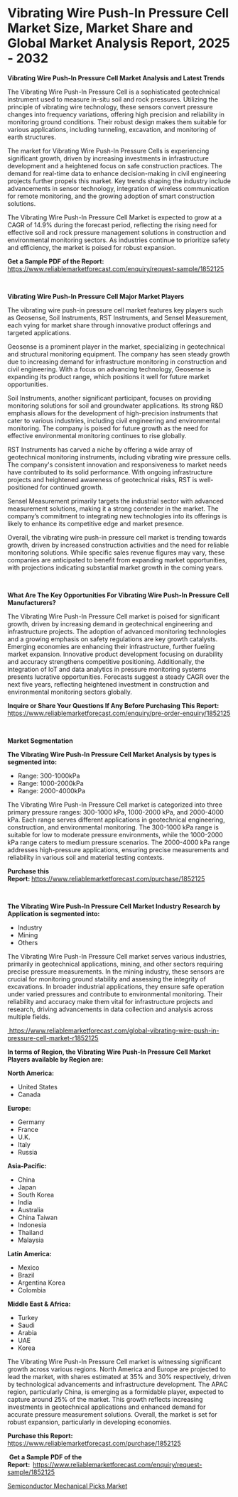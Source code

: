<p><h1>Vibrating Wire Push-In Pressure Cell Market Size, Market Share and Global Market Analysis Report, 2025 - 2032</h1></p><p><strong>Vibrating Wire Push-In Pressure Cell Market Analysis and Latest Trends</strong></p>
<p><p>The Vibrating Wire Push-In Pressure Cell is a sophisticated geotechnical instrument used to measure in-situ soil and rock pressures. Utilizing the principle of vibrating wire technology, these sensors convert pressure changes into frequency variations, offering high precision and reliability in monitoring ground conditions. Their robust design makes them suitable for various applications, including tunneling, excavation, and monitoring of earth structures.</p><p>The market for Vibrating Wire Push-In Pressure Cells is experiencing significant growth, driven by increasing investments in infrastructure development and a heightened focus on safe construction practices. The demand for real-time data to enhance decision-making in civil engineering projects further propels this market. Key trends shaping the industry include advancements in sensor technology, integration of wireless communication for remote monitoring, and the growing adoption of smart construction solutions. </p><p>The Vibrating Wire Push-In Pressure Cell Market is expected to grow at a CAGR of 14.9% during the forecast period, reflecting the rising need for effective soil and rock pressure management solutions in construction and environmental monitoring sectors. As industries continue to prioritize safety and efficiency, the market is poised for robust expansion.</p></p>
<p><strong>Get a Sample PDF of the Report:&nbsp;</strong> <a href="https://www.reliablemarketforecast.com/enquiry/request-sample/1852125?utm_campaign=2876&utm_medium=2&utm_source=Github&utm_content=ia&utm_term=27032025&utm_id=vibrating-wire-push-in-pressure-cell">https://www.reliablemarketforecast.com/enquiry/request-sample/1852125</a></p>
<p>&nbsp;</p>
<p><strong>Vibrating Wire Push-In Pressure Cell Major Market Players</strong></p>
<p><p>The vibrating wire push-in pressure cell market features key players such as Geosense, Soil Instruments, RST Instruments, and Sensel Measurement, each vying for market share through innovative product offerings and targeted applications.</p><p>Geosense is a prominent player in the market, specializing in geotechnical and structural monitoring equipment. The company has seen steady growth due to increasing demand for infrastructure monitoring in construction and civil engineering. With a focus on advancing technology, Geosense is expanding its product range, which positions it well for future market opportunities.</p><p>Soil Instruments, another significant participant, focuses on providing monitoring solutions for soil and groundwater applications. Its strong R&D emphasis allows for the development of high-precision instruments that cater to various industries, including civil engineering and environmental monitoring. The company is poised for future growth as the need for effective environmental monitoring continues to rise globally.</p><p>RST Instruments has carved a niche by offering a wide array of geotechnical monitoring instruments, including vibrating wire pressure cells. The company's consistent innovation and responsiveness to market needs have contributed to its solid performance. With ongoing infrastructure projects and heightened awareness of geotechnical risks, RST is well-positioned for continued growth.</p><p>Sensel Measurement primarily targets the industrial sector with advanced measurement solutions, making it a strong contender in the market. The company’s commitment to integrating new technologies into its offerings is likely to enhance its competitive edge and market presence.</p><p>Overall, the vibrating wire push-in pressure cell market is trending towards growth, driven by increased construction activities and the need for reliable monitoring solutions. While specific sales revenue figures may vary, these companies are anticipated to benefit from expanding market opportunities, with projections indicating substantial market growth in the coming years.</p></p>
<p>&nbsp;</p>
<p><strong>What Are The Key Opportunities For Vibrating Wire Push-In Pressure Cell Manufacturers?</strong></p>
<p><p>The Vibrating Wire Push-In Pressure Cell market is poised for significant growth, driven by increasing demand in geotechnical engineering and infrastructure projects. The adoption of advanced monitoring technologies and a growing emphasis on safety regulations are key growth catalysts. Emerging economies are enhancing their infrastructure, further fueling market expansion. Innovative product development focusing on durability and accuracy strengthens competitive positioning. Additionally, the integration of IoT and data analytics in pressure monitoring systems presents lucrative opportunities. Forecasts suggest a steady CAGR over the next five years, reflecting heightened investment in construction and environmental monitoring sectors globally.</p></p>
<p><strong>Inquire or Share Your Questions If Any Before Purchasing This Report:</strong> <a href="https://www.reliablemarketforecast.com/enquiry/pre-order-enquiry/1852125?utm_campaign=2876&utm_medium=2&utm_source=Github&utm_content=ia&utm_term=27032025&utm_id=vibrating-wire-push-in-pressure-cell">https://www.reliablemarketforecast.com/enquiry/pre-order-enquiry/1852125</a></p>
<p>&nbsp;</p>
<p><strong>Market Segmentation</strong></p>
<p><strong>The Vibrating Wire Push-In Pressure Cell Market Analysis by types is segmented into:</strong></p>
<p><ul><li>Range: 300-1000kPa</li><li>Range: 1000-2000kPa</li><li>Range: 2000-4000kPa</li></ul></p>
<p><p>The Vibrating Wire Push-In Pressure Cell market is categorized into three primary pressure ranges: 300-1000 kPa, 1000-2000 kPa, and 2000-4000 kPa. Each range serves different applications in geotechnical engineering, construction, and environmental monitoring. The 300-1000 kPa range is suitable for low to moderate pressure environments, while the 1000-2000 kPa range caters to medium pressure scenarios. The 2000-4000 kPa range addresses high-pressure applications, ensuring precise measurements and reliability in various soil and material testing contexts.</p></p>
<p><strong>Purchase this Report:&nbsp;</strong><a href="https://www.reliablemarketforecast.com/purchase/1852125?utm_campaign=2876&utm_medium=2&utm_source=Github&utm_content=ia&utm_term=27032025&utm_id=vibrating-wire-push-in-pressure-cell">https://www.reliablemarketforecast.com/purchase/1852125</a></p>
<p>&nbsp;</p>
<p><strong>The Vibrating Wire Push-In Pressure Cell Market Industry Research by Application is segmented into:</strong></p>
<p><ul><li>Industry</li><li>Mining</li><li>Others</li></ul></p>
<p><p>The Vibrating Wire Push-In Pressure Cell market serves various industries, primarily in geotechnical applications, mining, and other sectors requiring precise pressure measurements. In the mining industry, these sensors are crucial for monitoring ground stability and assessing the integrity of excavations. In broader industrial applications, they ensure safe operation under varied pressures and contribute to environmental monitoring. Their reliability and accuracy make them vital for infrastructure projects and research, driving advancements in data collection and analysis across multiple fields.</p></p>
<p><a href="https://www.reliablemarketforecast.com/global-vibrating-wire-push-in-pressure-cell-market-r1852125?utm_campaign=2876&utm_medium=2&utm_source=Github&utm_content=ia&utm_term=27032025&utm_id=vibrating-wire-push-in-pressure-cell">&nbsp;https://www.reliablemarketforecast.com/global-vibrating-wire-push-in-pressure-cell-market-r1852125</a></p>
<p><strong>In terms of Region, the Vibrating Wire Push-In Pressure Cell Market Players available by Region are:</strong></p>
<p>
    <p> <strong> North America: </strong>
        <ul>
            <li>United States</li>
            <li>Canada</li>
        </ul>
        </p> 
    <p> <strong> Europe: </strong>
        <ul>
            <li>Germany</li>
            <li>France</li>
            <li>U.K.</li>
            <li>Italy</li>
            <li>Russia</li>
        </ul>
        </p> 
    <p> <strong> Asia-Pacific: </strong>
        <ul>
            <li>China</li>
            <li>Japan</li>
            <li>South Korea</li>
            <li>India</li>
            <li>Australia</li>
            <li>China Taiwan</li>
            <li>Indonesia</li>
            <li>Thailand</li>
            <li>Malaysia</li>
        </ul>
        </p> 
    <p> <strong> Latin America: </strong>
        <ul>
            <li>Mexico</li>
            <li>Brazil</li>
            <li>Argentina Korea</li>
            <li>Colombia</li>
        </ul>
        </p> 
    <p> <strong> Middle East & Africa: </strong>
        <ul>
            <li>Turkey</li>
            <li>Saudi</li>
            <li>Arabia</li>
            <li>UAE</li>
            <li>Korea</li>
        </ul>
    </p>
    </p>
<p><p>The Vibrating Wire Push-In Pressure Cell market is witnessing significant growth across various regions. North America and Europe are projected to lead the market, with shares estimated at 35% and 30% respectively, driven by technological advancements and infrastructure development. The APAC region, particularly China, is emerging as a formidable player, expected to capture around 25% of the market. This growth reflects increasing investments in geotechnical applications and enhanced demand for accurate pressure measurement solutions. Overall, the market is set for robust expansion, particularly in developing economies.</p></p>
<p><strong>Purchase this Report: </strong><a href="https://www.reliablemarketforecast.com/purchase/1852125?utm_campaign=2876&utm_medium=2&utm_source=Github&utm_content=ia&utm_term=27032025&utm_id=vibrating-wire-push-in-pressure-cell">https://www.reliablemarketforecast.com/purchase/1852125</a></p>
<p>&nbsp;<strong>Get a Sample PDF of the Report:&nbsp;&nbsp;</strong><a href="https://www.reliablemarketforecast.com/enquiry/request-sample/1852125?utm_campaign=2876&utm_medium=2&utm_source=Github&utm_content=ia&utm_term=27032025&utm_id=vibrating-wire-push-in-pressure-cell">https://www.reliablemarketforecast.com/enquiry/request-sample/1852125</a></p>
<p><strong></strong></p>
<p><p><a href="https://github.com/saaindosya/Market-Research-Report-List-1/blob/main/semiconductor-mechanical-picks-market.md?utm_campaign=2876&utm_medium=2&utm_source=Github&utm_content=ia&utm_term=27032025&utm_id=vibrating-wire-push-in-pressure-cell">Semiconductor Mechanical Picks Market</a></p></p>
